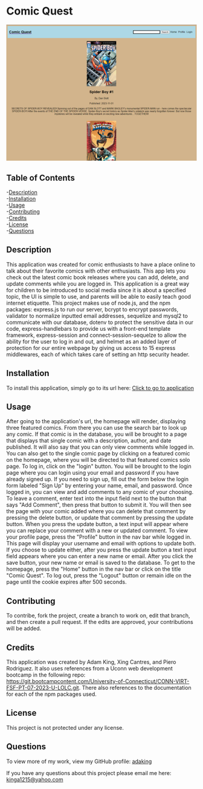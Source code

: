 # Comic Quest

![Alt text](/assets/images/image.png)   

## Table of Contents
-[Description](#description)  
-[Installation](#installation)  
-[Usage](#usage)  
-[Contributing](#contributing)   
-[Credits](#credits)  
-[License](#license)  
-[Questions](#questions)

## Description
This application was created for comic enthusiasts to have a place online to talk about their favorite comics with other enthusiasts. This app lets you check out the latest comic book releases where you can add, delete, and update comments while you are logged in. This application is a great way for children to be introduced to social media since it is about a specified topic, the UI is simple to use, and parents will be able to easily teach good internet etiquette. This project makes use of node.js, and the npm packages: express.js to run our server, bcrypt to encrypt passwords, validator to normalize inputted email addresses, sequelize and mysql2 to communicate with our database, dotenv to protect the sensitive data in our code, express-handlebars to provide us with a front-end template framework, express-session and connect-session-sequelze to allow the ability for the user to log in and out, and helmet as an added layer of protection for our entire webpage by giving us access to 15 express middlewares, each of which takes care of setting an http security header.

## Installation
To install this application, simply go to its url here: [Click to go to application](https://fast-spire-60504-c09eefa67524.herokuapp.com/)

## Usage
After going to the application's url, the homepage will render, displaying three featured comics. From there you can use the search bar to look up any comic. If that comic is in the database, you will be brought to a page that displays that single comic with a description, author, and date published. It will also say that you can only view comments while logged in. You can also get to the single comic page by clicking on a featured comic on the homepage, where you will be directed to that featured comics solo page. To log in, click on the "login" button. You will be brought to the login page where you can login using your email and password if you have already signed up. If you need to sign up, fill out the form below the login form labeled "Sign Up" by entering your name, email, and password. Once logged in, you can view and add comments to any comic of your choosing. To leave a comment, enter text into the input field next to the button that says "Add Comment", then press that button to submit it. You will then see the page with your comic added where you can delete that comment by pressing the delete button, or update that comment by pressing the update button. When you press the update button, a text input will appear where you can replace your comment with a new or updated comment. To view your profile page, press the "Profile" button in the nav bar while logged in. This page will display your username and email with options to update both. If you choose to update either, after you press the update button a text input field appears where you can enter a new name or email. After you click the save button, your new name or email is saved to the database. To get to the homepage, press the "Home" button in the nav bar or click on the title "Comic Quest". To log out, press the "Logout" button or remain idle on the page until the cookie expires after 500 seconds.

## Contributing
To contribe, fork the project, create a branch to work on, edit that branch, and then create a pull request. If the edits are approved, your contributions will be added.

## Credits
This application was created by Adam King, Xing Cantres, and Piero Rodriguez. It also uses references from a Uconn web development bootcamp in the following repo: https://git.bootcampcontent.com/University-of-Connecticut/CONN-VIRT-FSF-PT-07-2023-U-LOLC.git. There also references to the documentation for each of the npm packages used.

## License
This project is not protected under any license.


## Questions
To view more of my work, view my GitHub profile: [adaking](https://github.com/adaking1)

If you have any questions about this project please email me here: kinga1215@yahoo.com

